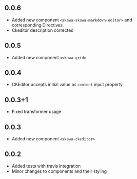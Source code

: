 ## 0.0.6

- Added new component `<skawa-skawa-markdown-editor>` and corresponding Directives.
- Ckeditor description corrected

## 0.0.5

- Added new component `<skawa-grid>`


## 0.0.4

- CKEditor accepts initial value as `content` input property

## 0.0.3+1

- Fixed transformer usage

## 0.0.3

- Added new component `<skawa-ckeditor>`

## 0.0.2

- Added tests with travis integration
- Minor changes to components and their styling
